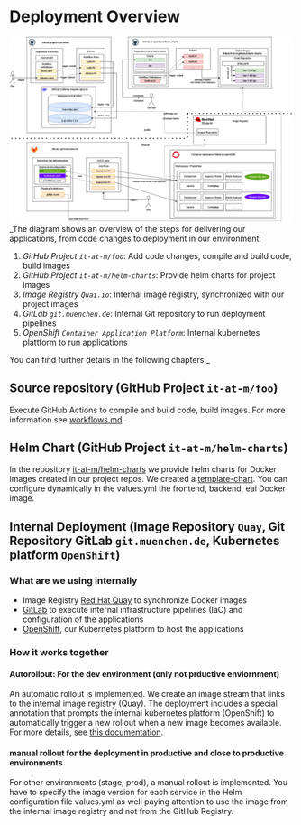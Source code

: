 # Deployment Overview

![architecture-overview](images/ci_cd_github_big_picture_public.drawio.png)
\_The diagram shows an overview of the steps for delivering our applications, from code changes to deployment in our environment:

1. _GitHub Project `it-at-m/foo`_: Add code changes, compile and build code, build images
2. _GitHub Project `it-at-m/helm-charts`_: Provide helm charts for project images
3. _Image Registry `Quai.io`_: Internal image registry, synchronized with our project images
4. _GitLab `git.muenchen.de`_: Internal Git repository to run deployment pipelines
5. _OpenShift `Container Application Platform`_: Internal kubernetes plattform to run applications

You can find further details in the following chapters.\_

## Source repository (GitHub Project `it-at-m/foo`)

Execute GitHub Actions to compile and build code, build images. For more information see [workflows.md](./workflows.md).

## Helm Chart (GitHub Project `it-at-m/helm-charts`)

In the repository [it-at-m/helm-charts](https://github.com/it-at-m/helm-charts) we provide helm charts for Docker images created in our project repos. We created a [template-chart](https://github.com/it-at-m/helm-charts/tree/main/charts/refarch-templates). You can configure dynamically in the values.yml the frontend, backend, eai Docker image.

## Internal Deployment (Image Repository `Quay`, Git Repository GitLab `git.muenchen.de`, Kubernetes platform `OpenShift`)

### What are we using internally

- Image Registry [Red Hat Quay](https://docs.redhat.com/de/documentation/red_hat_quay) to synchronize Docker images
- [GitLab](https://docs.gitlab.com/) to execute internal infrastructure pipelines (IaC) and configuration of the applications
- [OpenShift](https://docs.redhat.com/en/documentation/openshift_container_platform), our Kubernetes platform to host the applications

### How it works together

#### Autorollout: For the dev environment (only not prductive enviornment)

An automatic rollout is implemented. We create an image stream that links to the internal image registry (Quay). The deployment includes a special annotation that prompts the internal kubernetes platform (OpenShift) to automatically trigger a new rollout when a new image becomes available. For more details, see [this documentation](https://docs.redhat.com/en/documentation/openshift_container_platform/4.17/html/images/triggering-updates-on-imagestream-changes#triggering-updates-on-imagestream-changes).

#### manual rollout for the deployment in productive and close to productive environments

For other environments (stage, prod), a manual rollout is implemented. You have to specify the image version for each service in the Helm configuration file values.yml as well paying attention to use the image from the internal image registry and not from the GitHub Registry.
